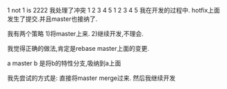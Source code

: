 1 not 1 is 2222 我处理了冲突
1 2 3 4 5
1 2 3 4 5
我在开发的过程中.
hotfix上面发生了提交.并且master也接纳了.

我有两个策略
1)将master上来.
2)继续开发,不理会.

我觉得正确的做法,肯定是rebase master上面的变更.

a master b 是将b的特性分支,吸纳到a上面

我先尝试的方式是:
    直接将master merge过来.
    然后我继续开发